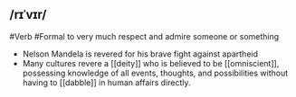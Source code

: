 ## /rɪˈvɪr/  
#Verb  #Formal
to very much respect and admire someone or something

- Nelson Mandela is revered for his brave fight against apartheid
- Many cultures revere a [[deity]] who is believed to be [[omniscient]], possessing knowledge of all events, thoughts, and possibilities without having to [[dabble]] in human affairs directly.